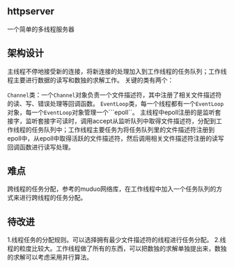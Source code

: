 ## httpserver
一个简单的多线程服务器

## 架构设计
主线程不停地接受新的连接，将新连接的处理加入到工作线程的任务队列；工作线程主要进行数据的读写和数独的求解工作。
关键的类有两个：

```Channel```类：一个```Channel```对象负责一个文件描述符，其中注册了相关文件描述符的读、写、错误处理等回调函数。
```EventLoop```类，每一个线程都有一个```EventLoop```对象，每一个```EventLoop```对象管理一个```epoll``。 主线程中epoll注册的是监听套接字，监听套接字可读时，调用accept从监听队列中取得文件描述符，分配到工作线程的任务队列中；工作线程主要任务为将任务队列里的文件描述符注册到epoll中，从epoll中取得活跃的文件描述符，然后调用相关文件描述符注册的读写回调函数进行读写处理。

## 难点
跨线程的任务分配，参考的muduo网络库，在工作线程中加入一个任务队列的方式来进行跨线程的任务分配。

## 待改进
1.线程任务的分配规则。可以选择拥有最少文件描述符的线程进行任务分配。
2.线程的粒度比较大。工作线程做了所有的东西，可以把数独的求解单独提出来，数独的求解可以考虑采用并行算法。
